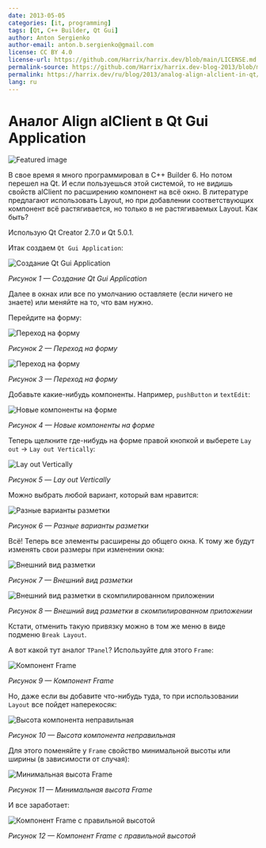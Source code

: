 ```yaml
---
date: 2013-05-05
categories: [it, programming]
tags: [Qt, C++ Builder, Qt Gui]
author: Anton Sergienko
author-email: anton.b.sergienko@gmail.com
license: CC BY 4.0
license-url: https://github.com/Harrix/harrix.dev/blob/main/LICENSE.md
permalink-source: https://github.com/Harrix/harrix.dev-blog-2013/blob/main/analog-align-alclient-in-qt/analog-align-alclient-in-qt.md
permalink: https://harrix.dev/ru/blog/2013/analog-align-alclient-in-qt/
lang: ru
---
```


# Аналог Align alClient в Qt Gui Application

![Featured image](featured-image.svg)

В свое время я много программировал в C++ Builder 6. Но потом перешел на Qt. И если пользуешься этой системой, то не видишь свойств alClient по расширению компонент на всё окно. В литературе предлагают использовать Layout, но при добавлении соответствующих компонент всё растягивается, но только в не растягиваемых Layout. Как быть?

Использую Qt Creator 2.7.0 и Qt 5.0.1.

Итак создаем `Qt Gui Application`:

![Создание Qt Gui Application](img/new-project.png)

_Рисунок 1 — Создание Qt Gui Application_

Далее в окнах или все по умолчанию оставляете (если ничего не знаете) или меняйте на то, что вам нужно.

Перейдите на форму:

![Переход на форму](img/form_01.png)

_Рисунок 2 — Переход на форму_

![Переход на форму](img/form_02.png)

_Рисунок 3 — Переход на форму_

Добавьте какие-нибудь компоненты. Например, `pushButton` и `textEdit`:

![Новые компоненты на форме](img/add.png)

_Рисунок 4 — Новые компоненты на форме_

Теперь щелкните где-нибудь на форме правой кнопкой и выберете `Lay out` → `Lay out Vertically`:

![Lay out Vertically](img/layout_01.png)

_Рисунок 5 — Lay out Vertically_

Можно выбрать любой вариант, который вам нравится:

![Разные варианты разметки](img/layout_02.png)

_Рисунок 6 — Разные варианты разметки_

Всё! Теперь все элементы расширены до общего окна. К тому же будут изменять свои размеры при изменении окна:

![Внешний вид разметки](img/layout_03.png)

_Рисунок 7 — Внешний вид разметки_

![Внешний вид разметки в скомпилированном приложении](img/layout_04.png)

_Рисунок 8 — Внешний вид разметки в скомпилированном приложении_

Кстати, отменить такую привязку можно в том же меню в виде подменю `Break Layout`.

А вот какой тут аналог `TPanel`? Используйте для этого `Frame`:

![Компонент Frame](img/frame_01.png)

_Рисунок 9 — Компонент Frame_

Но, даже если вы добавите что-нибудь туда, то при использовании `Layout` все пойдет наперекосяк:

![Высота компонента неправильная](img/frame_02.png)

_Рисунок 10 — Высота компонента неправильная_

Для этого поменяйте у `Frame` свойство минимальной высоты или ширины (в зависимости от случая):

![Минимальная высота Frame](img/frame_03.png)

_Рисунок 11 — Минимальная высота Frame_

И все заработает:

![Компонент Frame с правильной высотой](img/frame_04.png)

_Рисунок 12 — Компонент Frame с правильной высотой_
